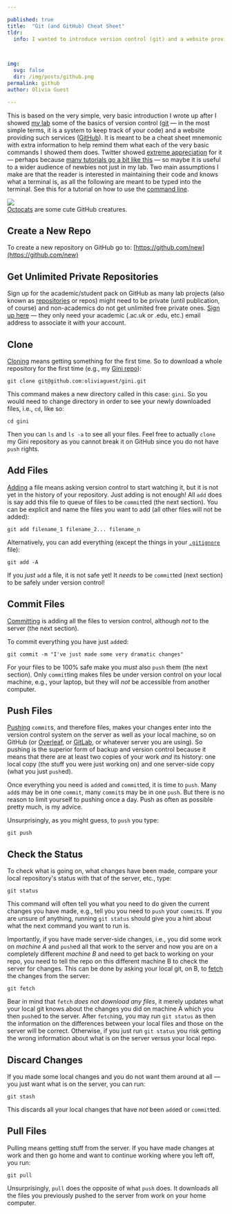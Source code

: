 ```yaml
---

published: true
title:  "Git (and GitHub) Cheat Sheet"
tldr:
  info: I wanted to introduce version control (git) and a website providing such services (GitHub) to my lab, so I created this mini-tutorial. It is aimed at extreme beginners.
  


img:
  svg: false
  dir: /img/posts/github.png
permalink: github
author: Olivia Guest

---
```


This is based on the very simple, very basic introduction I wrote up after I showed [my lab](//bradlove.org) some of the basics of version control ([git](https://git-scm.com/) — in the most simple terms, it is a system to keep track of your code) and a website providing such services ([GitHub](https://github.com/)). It is meant to be a cheat sheet mnemonic with extra information to help remind them what each of the very basic commands I showed them does. Twitter showed [extreme appreciation](https://twitter.com/o_guest/status/926489531112742915) for it — perhaps because [many tutorials go a bit like this](https://notnownikki.wordpress.com/2017/11/05/learning-git/) — so maybe it is useful to a wider audience of newbies not just in my lab. Two main assumptions I make are that the reader is interested in maintaining their code and knows what a terminal is, as all the following are meant to be typed into the terminal. See this for a tutorial on how to use the [command line](http://rik.smith-unna.com/command_line_bootcamp/).

<div class="float-right figure">
  <img class="image" src="{{ site.baseurl}}{{ page.img.dir }}" />
  <div class="figure-caption">
  <a href="https://octodex.github.com/">Octocats</a> are some cute GitHub creatures.
  </div>  
</div>

## Create a New Repo
To create a new repository on GitHub go to: [https://github.com/new](https://github.com/new)

## Get Unlimited Private Repositories
Sign up for the academic/student pack on GitHub as many lab projects (also known as [repositories](https://help.github.com/articles/github-glossary/#repository) or repos) might need to be private (until publication, of course) and non-academics do not get unlimited free private ones.
[Sign up here](https://education.github.com/pack) — they only need your academic (.ac.uk or .edu, etc.) email address to associate it with your account.

## Clone
[Cloning](https://help.github.com/articles/cloning-a-repository/) means getting something for the first time.
So to download a whole repository for the first time (e.g., my [Gini repo](https://github.com/oliviaguest/gini)):
```
git clone git@github.com:oliviaguest/gini.git
```
This command makes a new directory called in this case: ```gini```. So you would need to change directory in order to see your newly downloaded files, i.e., ```cd```, like so:
```
cd gini
```
Then you can ```ls``` and ```ls -a``` to see all your files.
Feel free to actually ```clone``` my Gini repository as you cannot break it on GitHub since you do not have ```push``` rights.

## Add Files
[Adding](https://help.github.com/articles/adding-a-file-to-a-repository/) a file means asking version control to start watching it, but it is not yet in the history of your repository.
Just adding is not enough! All ```add``` does is say add this file to queue of files to be ```commit```ted (the next section). You can be explicit and name the files you want to add (all other files will not be added):
```
git add filename_1 filename_2... filename_n
```
Alternatively, you can add everything (except the things in your [```.gitignore```](https://help.github.com/articles/ignoring-files/) file):
```
git add -A
```
If you *just* ```add``` a file, it is not safe yet!
It *needs* to be ```commit```ted (next section) to be safely under version control!

## Commit Files
[Committing](https://help.github.com/articles/github-glossary/#commit) is adding all the files to version control, although *not* to the server (the next section).

To commit everything you have just ```add```ed:
```
git commit -m "I've just made some very dramatic changes"
```
For your files to be 100% safe make you *must* also ```push``` them (the next section).
Only ```commit```ting makes files be under version control on your local machine, e.g., your laptop, but they will *not* be accessible from another computer.

## Push Files
[Pushing](https://help.github.com/articles/pushing-to-a-remote/) ```commit```s, and therefore files, makes your changes enter into the version control system on the server as well as your local machine, so on GitHub (or [Overleaf](://overleaf.com), or [GitLab](://gitlab.com), or whatever server you are using).
So pushing is the superior form of backup and version control because it means that there are at least two copies of your work *and* its history: one local copy (the stuff you were just working on) and one server-side copy (what you just ```push```ed).

Once everything you need is ```add```ed and ```commit```ted, it is time to ```push```.
Many ```add```s may be in one ```commit```, many ```commit```s may be in one ```push```.
But there is no reason to limit yourself to pushing once a day.
Push as often as possible pretty much, is my advice.

Unsurprisingly, as you might guess, to ```push``` you type:
```
git push
```

## Check the Status
To check what is going on, what changes have been made, compare your local repository's status with that of the server, etc., type:
```
git status
```
This command will often tell you what you need to do given the current changes you have made, e.g., tell you you need to ```push``` your ```commit```s.
If you are unsure of anything, running ```git status``` should give you a hint about what the next command you want to run is.

Importantly, if you have made server-side changes, i.e., you did some work on *machine A* and ```push```ed all that work to the server and now you are on a completely different *machine B* and need to get back to working on your repo, you need to tell the repo on this different machine B to check the server for changes.
This can be done by asking your local git, on B, to [fetch](https://help.github.com/articles/fetching-a-remote/) the changes from the server:
```
git fetch
```

Bear in mind that ```fetch``` *does not download any files*, it merely updates what your local git knows about the changes you did on machine A which you then ```push```ed to the server.
After ```fetch```ing, you may run ```git status``` as then the information on the differences between your local files and those on the server will be correct.
Otherwise, if you just run ```git status``` you risk getting the wrong information about what is on the server versus your local repo.

## Discard Changes
If you made some local changes and you do not want them around at all — you just want what is on the server, you can run:
```
git stash
```
This discards all your local changes that have *not* been ```add```ed or ```commit```ted.

## Pull Files
Pulling means getting stuff from the server. If you have made changes at work and then go home and want to continue working where you left off, you run:
```
git pull
```
Unsurprisingly, ```pull``` does the opposite of what ```push``` does. It downloads all the files you previously pushed to the server from work on your home computer.
